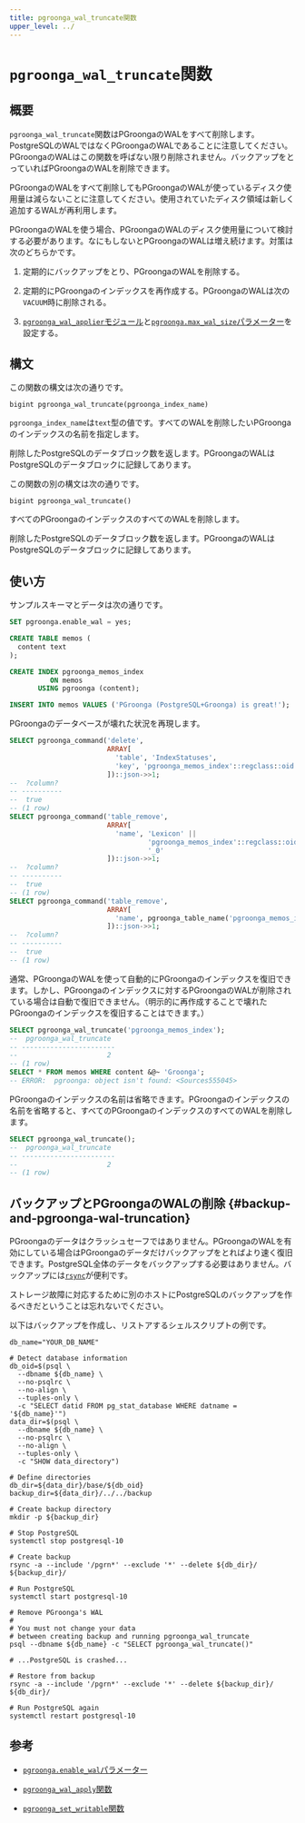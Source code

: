 ```yaml
---
title: pgroonga_wal_truncate関数
upper_level: ../
---
```


# `pgroonga_wal_truncate`関数

## 概要

`pgroonga_wal_truncate`関数はPGroongaのWALをすべて削除します。PostgreSQLのWALではなくPGroongaのWALであることに注意してください。PGroongaのWALはこの関数を呼ばない限り削除されません。バックアップをとっていればPGroongaのWALを削除できます。

PGroongaのWALをすべて削除してもPGroongaのWALが使っているディスク使用量は減らないことに注意してください。使用されていたディスク領域は新しく追加するWALが再利用します。

PGroongaのWALを使う場合、PGroongaのWALのディスク使用量について検討する必要があります。なにもしないとPGroongaのWALは増え続けます。対策は次のどちらかです。

  1. 定期的にバックアップをとり、PGroongaのWALを削除する。

  2. 定期的にPGroongaのインデックスを再作成する。PGroongaのWALは次の`VACUUM`時に削除される。

  3. [`pgroonga_wal_applier`モジュール][wal-applier]と[`pgroonga.max_wal_size`パラメーター][max-wal-size]を設定する。

## 構文

この関数の構文は次の通りです。

```text
bigint pgroonga_wal_truncate(pgroonga_index_name)
```

`pgroonga_index_name`は`text`型の値です。すべてのWALを削除したいPGroongaのインデックスの名前を指定します。

削除したPostgreSQLのデータブロック数を返します。PGroongaのWALはPostgreSQLのデータブロックに記録してあります。

この関数の別の構文は次の通りです。

```text
bigint pgroonga_wal_truncate()
```

すべてのPGroongaのインデックスのすべてのWALを削除します。

削除したPostgreSQLのデータブロック数を返します。PGroongaのWALはPostgreSQLのデータブロックに記録してあります。

## 使い方

サンプルスキーマとデータは次の通りです。

```sql
SET pgroonga.enable_wal = yes;

CREATE TABLE memos (
  content text
);

CREATE INDEX pgroonga_memos_index
          ON memos
       USING pgroonga (content);

INSERT INTO memos VALUES ('PGroonga (PostgreSQL+Groonga) is great!');
```

PGroongaのデータベースが壊れた状況を再現します。

```sql
SELECT pgroonga_command('delete',
                        ARRAY[
                          'table', 'IndexStatuses',
                          'key', 'pgroonga_memos_index'::regclass::oid::text
                        ])::json->>1;
--  ?column? 
-- ----------
--  true
-- (1 row)
SELECT pgroonga_command('table_remove',
                        ARRAY[
                          'name', 'Lexicon' ||
                                  'pgroonga_memos_index'::regclass::oid ||
                                  '_0'
                        ])::json->>1;
--  ?column? 
-- ----------
--  true
-- (1 row)
SELECT pgroonga_command('table_remove',
                        ARRAY[
                          'name', pgroonga_table_name('pgroonga_memos_index')
                        ])::json->>1;
--  ?column? 
-- ----------
--  true
-- (1 row)
```

通常、PGroongaのWALを使って自動的にPGroongaのインデックスを復旧できます。しかし、PGroongaのインデックスに対するPGroongaのWALが削除されている場合は自動で復旧できません。（明示的に再作成することで壊れたPGroongaのインデックスを復旧することはできます。）

```sql
SELECT pgroonga_wal_truncate('pgroonga_memos_index');
--  pgroonga_wal_truncate 
-- -----------------------
--                      2
-- (1 row)
SELECT * FROM memos WHERE content &@~ 'Groonga';
-- ERROR:  pgroonga: object isn't found: <Sources555045>
```

PGroongaのインデックスの名前は省略できます。PGroongaのインデックスの名前を省略すると、すべてのPGroongaのインデックスのすべてのWALを削除します。

```sql
SELECT pgroonga_wal_truncate();
--  pgroonga_wal_truncate 
-- -----------------------
--                      2
-- (1 row)
```

## バックアップとPGroongaのWALの削除 {#backup-and-pgroonga-wal-truncation}

PGroongaのデータはクラッシュセーフではありません。PGroongaのWALを有効にしている場合はPGroongaのデータだけバックアップをとればより速く復旧できます。PostgreSQL全体のデータをバックアップする必要はありません。バックアップには[`rsync`][rsync]が便利です。

ストレージ故障に対応するために別のホストにPostgreSQLのバックアップを作るべきだということは忘れないでください。

以下はバックアップを作成し、リストアするシェルスクリプトの例です。

```shell
db_name="YOUR_DB_NAME"

# Detect database information
db_oid=$(psql \
  --dbname ${db_name} \
  --no-psqlrc \
  --no-align \
  --tuples-only \
  -c "SELECT datid FROM pg_stat_database WHERE datname = '${db_name}'")
data_dir=$(psql \
  --dbname ${db_name} \
  --no-psqlrc \
  --no-align \
  --tuples-only \
  -c "SHOW data_directory")

# Define directories
db_dir=${data_dir}/base/${db_oid}
backup_dir=${data_dir}/../../backup

# Create backup directory
mkdir -p ${backup_dir}

# Stop PostgreSQL
systemctl stop postgresql-10

# Create backup
rsync -a --include '/pgrn*' --exclude '*' --delete ${db_dir}/ ${backup_dir}/

# Run PostgreSQL
systemctl start postgresql-10

# Remove PGroonga's WAL
#
# You must not change your data
# between creating backup and running pgroonga_wal_truncate
psql --dbname ${db_name} -c "SELECT pgroonga_wal_truncate()"

# ...PostgreSQL is crashed...

# Restore from backup
rsync -a --include '/pgrn*' --exclude '*' --delete ${backup_dir}/ ${db_dir}/

# Run PostgreSQL again
systemctl restart postgresql-10
```

## 参考

  * [`pgroonga.enable_wal`パラメーター][enable-wal]

  * [`pgroonga_wal_apply`関数][wal-apply]

  * [`pgroonga_set_writable`関数][set-writable]

[wal-applier]:../modules/pgroonga-wal-applier.html

[max-wal-size]:../parameters/max-wal-size.html

[enable-wal]:../parameters/enable-wal.html

[wal-apply]:pgroonga-wal-apply.html

[set-writable]:pgroonga-set-writable.html

[rsync]:https://rsync.samba.org/
